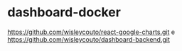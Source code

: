 # dashboard-docker
https://github.com/wisleycouto/react-google-charts.git e  https://github.com/wisleycouto/dashboard-backend.git
